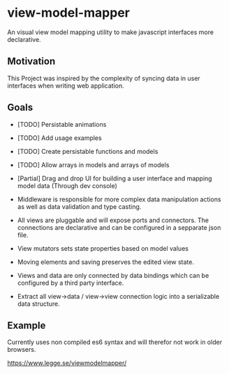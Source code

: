 # view-model-mapper
An visual view model mapping utility to make javascript interfaces more declarative.

## Motivation
This Project was inspired by the complexity of syncing data in user interfaces when writing web application.

## Goals

* [TODO] Persistable animations

* [TODO] Add usage examples

* [TODO] Create persistable functions and models

* [TODO] Allow arrays in models and arrays of models

* [Partial] Drag and drop UI for building a user interface and mapping model data (Through dev console) 

* Middleware is responsible for more complex data manipulation actions as well as data validation and type casting.

* All views are pluggable and will expose ports and connectors. 
The connections are declarative and can be configured in a sepparate json file.

* View mutators sets state properties based on model values

* Moving elements and saving preserves the edited view state.

* Views and data are only connected by data bindings which can be configured by a third party interface.

* Extract all view->data / view->view connection logic into a serializable data structure.

## Example
Currently uses non compiled es6 syntax and will therefor not work in older browsers.

https://www.legge.se/viewmodelmapper/
